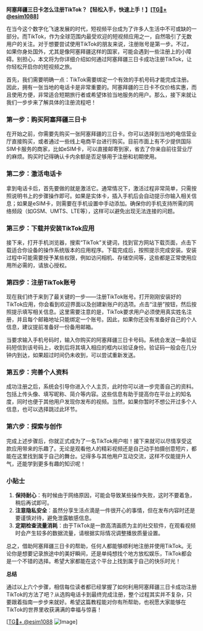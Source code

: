 **阿塞拜疆三日卡怎么注册TikTok？【轻松入手，快速上手！】[[TG💪+ @esim1088](https://t.me/s/esim1088)]**

在当今这个数字化飞速发展的时代，短视频平台成为了许多人生活中不可或缺的一部分。而TikTok，作为全球范围内最受欢迎的短视频应用之一，自然吸引了无数用户的关注。对于想要尝试使用TikTok的朋友来说，注册账号是第一步。不过，如果你身处国外，尤其是像阿塞拜疆这样的国家，可能会遇到一些注册上的小障碍。别担心，本文将为你详细介绍如何通过阿塞拜疆三日卡成功注册TikTok，让你轻松开启你的短视频之旅。

首先，我们需要明确一点：TikTok需要绑定一个有效的手机号码才能完成注册。因此，拥有一张当地的电话卡是非常重要的。阿塞拜疆的三日卡不仅价格实惠，而且使用方便，非常适合短期旅行者或希望体验当地服务的用户。那么，接下来就让我们一步步来了解具体的注册流程吧！

### 第一步：购买阿塞拜疆三日卡

在开始之前，你需要先购买一张阿塞拜疆的三日卡。你可以选择到当地的电信营业厅直接购买，或者通过一些线上电商平台进行购买。目前市面上有不少提供国际SIM卡服务的商家，比如eSIM卡，可以直接邮寄到家，省去了你亲自前往营业厅的麻烦。购买时记得确认卡内余额是否足够用于注册和初期使用。

### 第二步：激活电话卡

拿到电话卡后，首先要做的就是激活它。通常情况下，激活过程非常简单，只需按照说明书上的步骤操作即可。如果是实体卡，插入手机后会自动提示你输入相关信息；如果是eSIM卡，则需要在手机设置中手动添加。确保你的手机支持所需的网络频段（如GSM、UMTS、LTE等），这样可以避免出现无法连接的问题。

### 第三步：下载并安装TikTok应用

接下来，打开手机浏览器，搜索“TikTok”关键词，找到官方网站下载页面，点击下载适合你设备的操作系统版本的应用程序。下载完成后，按照提示完成安装。安装过程中可能需要授予某些权限，例如访问相机、存储空间等，这些都是正常使用应用所必需的，请放心授权。

### 第四步：注册TikTok账号

现在我们终于来到了最关键的一步——注册TikTok账号。打开刚刚安装好的TikTok应用，你会看到欢迎界面以及创建新账户的选项。点击“注册”按钮，然后按照提示填写相关信息。这里需要注意的是，TikTok要求用户必须使用真实姓名注册，并且每个邮箱地址只能绑定一个账号。因此，如果你还没有准备好自己的个人信息，建议提前准备好一份备用邮箱。

当要求输入手机号码时，输入你购买的阿塞拜疆三日卡号码。系统会发送一条验证码短信到该号码上，收到后将其填入相应的框内以验证身份。验证码一般会在几分钟内到达，如果超过时间仍未收到，可以尝试重新发送。

### 第五步：完善个人资料

成功注册之后，系统会引导你进入个人主页，此时你可以进一步完善自己的资料。包括上传头像、填写昵称、简介等内容。这些信息有助于提高你在平台上的知名度，同时也便于其他用户发现你发布的视频。当然，如果你暂时不想公开过多个人信息，也可以选择跳过此环节。

### 第六步：探索与创作

完成上述步骤后，你就正式成为了一名TikTok用户啦！接下来就可以尽情享受这款应用带来的乐趣了。无论是观看他人的精彩视频还是自己动手拍摄创意短片，都能在这里找到属于自己的舞台。记得多与其他用户互动交流，这样不仅能提升人气，还能学到更多有趣的知识呢！

### 小贴士

1. **保持耐心**：有时候由于网络原因，可能会导致某些操作失败，这时不要着急，稍后再试即可。
2. **注意隐私安全**：虽然分享生活点滴是一件很开心的事情，但在发布内容时还是要谨慎对待，避免泄露敏感信息。
3. **定期检查流量消耗**：由于TikTok是一款高清画质为主的社交软件，在观看视频时会产生较多的数据流量，请根据实际情况调整播放质量设置。

总之，借助阿塞拜疆三日卡的帮助，任何人都能够顺利地注册并使用TikTok。无论你是想要记录旅途中的美好瞬间，还是单纯想找个地方放松娱乐，TikTok都会是一个不错的选择。希望大家都能在这个平台上找到属于自己的快乐时光！

**总结**

通过以上六个步骤，相信每位读者都已经掌握了如何利用阿塞拜疆三日卡成功注册TikTok的方法了吧？从选购电话卡到最终完成注册，整个过程其实并不复杂，只要跟着指南一步步来就好。希望这篇教程能对你有所帮助，也祝愿大家能够在TikTok的世界里收获满满的幸福与惊喜！

[[TG💪+ @esim1088](https://t.me/s/esim1088) ![Image](https://i.postimg.cc/4NQfJmqS/Snipaste-2025-05-13-00-14-12.png)]